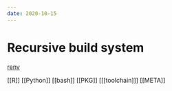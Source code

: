 ```yaml
---
date: 2020-10-15
---
```

# Recursive build system

[renv](https://rstudio.github.io/renv/articles/renv.html)

[[R]]
[[Python]]
[[bash]]
[[PKG]]
[[[toolchain]]]
[[META]]
